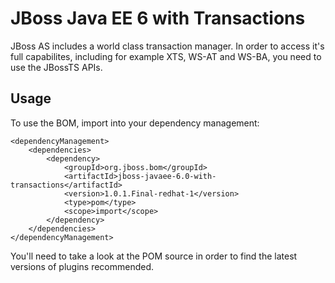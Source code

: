 JBoss Java EE 6 with Transactions
=================================

JBoss AS includes a world class transaction manager. In order to access it's full capabilites, including for example XTS, WS-AT and WS-BA, you need to use the JBossTS APIs.
 
Usage
-----

To use the BOM, import into your dependency management:

    <dependencyManagement>
        <dependencies>
            <dependency>
                <groupId>org.jboss.bom</groupId>
                <artifactId>jboss-javaee-6.0-with-transactions</artifactId>
                <version>1.0.1.Final-redhat-1</version>
                <type>pom</type>
                <scope>import</scope>
            </dependency>
        </dependencies>
    </dependencyManagement> 

You'll need to take a look at the POM source in order to find the latest versions of plugins recommended.
